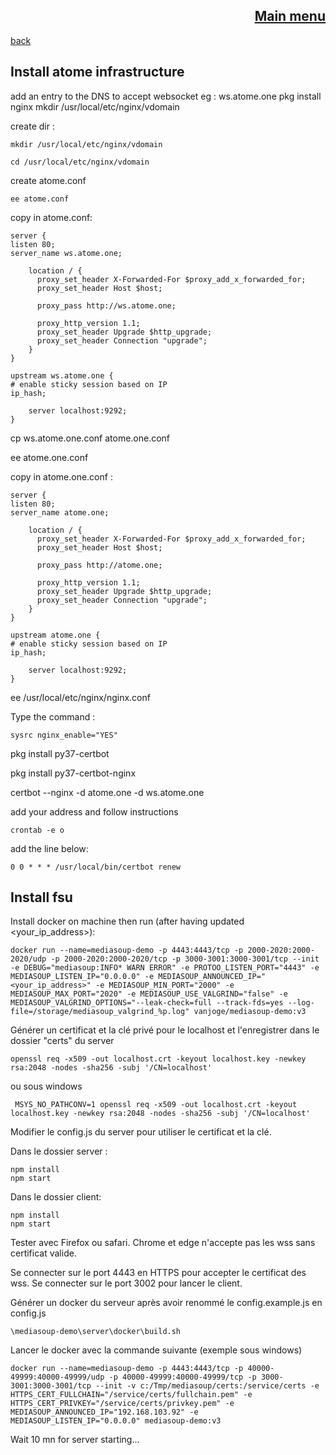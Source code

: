 <span align="right">

[Main menu](../atome.md)
-
</span>
<span align="left">

[back](./kickstart.md)

</span>


Install atome infrastructure
-

add an entry to the DNS to accept websocket eg : ws.atome.one pkg install nginx mkdir /usr/local/etc/nginx/vdomain

 create dir :

    mkdir /usr/local/etc/nginx/vdomain

    cd /usr/local/etc/nginx/vdomain

create atome.conf

    ee atome.conf

 copy in atome.conf:

    server {
    listen 80;
    server_name ws.atome.one;
    
        location / {
          proxy_set_header X-Forwarded-For $proxy_add_x_forwarded_for;
          proxy_set_header Host $host;
    
          proxy_pass http://ws.atome.one;
    
          proxy_http_version 1.1;
          proxy_set_header Upgrade $http_upgrade;
          proxy_set_header Connection "upgrade";
        }
    }
    
    upstream ws.atome.one {
    # enable sticky session based on IP
    ip_hash;
    
        server localhost:9292;
    }

cp ws.atome.one.conf atome.one.conf

ee atome.one.conf

copy in atome.one.conf :

    server {
    listen 80;
    server_name atome.one;
    
        location / {
          proxy_set_header X-Forwarded-For $proxy_add_x_forwarded_for;
          proxy_set_header Host $host;
    
          proxy_pass http://atome.one;
    
          proxy_http_version 1.1;
          proxy_set_header Upgrade $http_upgrade;
          proxy_set_header Connection "upgrade";
        }
    }
    
    upstream atome.one {                                             
    # enable sticky session based on IP                            
    ip_hash;
    
        server localhost:9292;                                         
    }                                                                 

ee /usr/local/etc/nginx/nginx.conf

[comment]: <> (add at the end of the file inside the bracket: )

[comment]: <> (include "vdomain/*.conf";)

Type the command : 

    sysrc nginx_enable="YES"


pkg install py37-certbot

pkg install py37-certbot-nginx

certbot --nginx -d atome.one -d ws.atome.one

add your address and follow instructions

    crontab -e o

add the line below: 

    0 0 * * * /usr/local/bin/certbot renew


Install fsu
-
Install docker on machine then run (after having updated <your_ip_address>):

    docker run --name=mediasoup-demo -p 4443:4443/tcp -p 2000-2020:2000-2020/udp -p 2000-2020:2000-2020/tcp -p 3000-3001:3000-3001/tcp --init -e DEBUG="mediasoup:INFO* WARN ERROR" -e PROTOO_LISTEN_PORT="4443" -e MEDIASOUP_LISTEN_IP="0.0.0.0" -e MEDIASOUP_ANNOUNCED_IP="<your_ip_address>" -e MEDIASOUP_MIN_PORT="2000" -e MEDIASOUP_MAX_PORT="2020" -e MEDIASOUP_USE_VALGRIND="false" -e MEDIASOUP_VALGRIND_OPTIONS="--leak-check=full --track-fds=yes --log-file=/storage/mediasoup_valgrind_%p.log" vanjoge/mediasoup-demo:v3
    
Générer un certificat et la clé privé pour le localhost et l'enregistrer dans le dossier "certs" du server

    openssl req -x509 -out localhost.crt -keyout localhost.key -newkey rsa:2048 -nodes -sha256 -subj '/CN=localhost'

ou sous windows

     MSYS_NO_PATHCONV=1 openssl req -x509 -out localhost.crt -keyout localhost.key -newkey rsa:2048 -nodes -sha256 -subj '/CN=localhost'  
  
Modifier le config.js du server pour utiliser le certificat et la clé.
    
Dans le dossier server :
    
    npm install
    npm start
    
Dans le dossier client:

    npm install
    npm start
    
Tester avec Firefox ou safari. Chrome et edge n'accepte pas les wss sans certificat valide.

Se connecter sur le port 4443 en HTTPS pour accepter le certificat des wss.
Se connecter sur le port 3002 pour lancer le client.
    
Générer un docker du serveur après avoir renommé le config.example.js en config.js

    \mediasoup-demo\server\docker\build.sh
    
Lancer le docker avec la commande suivante (exemple sous windows)

    docker run --name=mediasoup-demo -p 4443:4443/tcp -p 40000-49999:40000-49999/udp -p 40000-49999:40000-49999/tcp -p 3000-3001:3000-3001/tcp --init -v c:/Tmp/mediasoup/certs:/service/certs -e HTTPS_CERT_FULLCHAIN="/service/certs/fullchain.pem" -e HTTPS_CERT_PRIVKEY="/service/certs/privkey.pem" -e MEDIASOUP_ANNOUNCED_IP="192.168.103.92" -e MEDIASOUP_LISTEN_IP="0.0.0.0" mediasoup-demo:v3
    
    
Wait 10 mn for server starting...